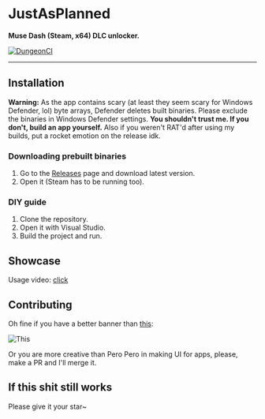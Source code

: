 # JustAsPlanned
**Muse Dash (Steam, x64) DLC unlocker.**

[![DungeonCI](https://img.shields.io/static/v1?label=dungeonci&message=master&color=purple)](https://www.google.com/search?q=Van+Darkholme)

----

## Installation
**Warning:** As the app contains scary (at least they seem scary for Windows Defender, lol) byte arrays, Defender deletes built binaries. Please exclude the binaries in Windows Defender settings. **You shouldn't trust me. If you don't, build an app yourself.** Also if you weren't RAT'd after using my builds, put a rocket emotion on the release idk.

### Downloading prebuilt binaries
1. Go to the [Releases](https://github.com/Eimaen/JustAsPlanned/releases) page and download latest version.
2. Open it (Steam has to be running too).

### DIY guide
1. Clone the repository.
2. Open it with Visual Studio.
3. Build the project and run.

## Showcase
Usage video: [click](https://www.youtube.com/watch?v=0IyZXqEzlRg)

## Contributing
Oh fine if you have a better banner than [this](https://raw.githubusercontent.com/Eimaen/JustAsPlanned/master/JustAsPlanned/Resources/banner.png):

![This](https://raw.githubusercontent.com/Eimaen/JustAsPlanned/master/JustAsPlanned/Resources/banner.png)

Or you are more creative than Pero Pero in making UI for apps, please, make a PR and I'll merge it.

## If this shit still works
Please give it your star~
